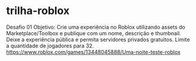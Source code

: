 # trilha-roblox

Desafio 01
Objetivo: Crie uma experiência no Roblox utilizando assets do Marketplace/Toolbox e publique com um nome, descrição e thumbnail. Deixe a experiência pública e permita servidores privados gratuitos. Limite a quantidade de jogadores para 32.
https://www.roblox.com/games/13448045888/Uma-noite-teste-roblox
